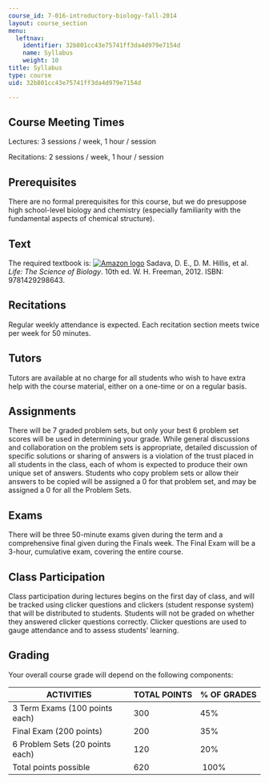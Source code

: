 ```yaml
---
course_id: 7-016-introductory-biology-fall-2014
layout: course_section
menu:
  leftnav:
    identifier: 32b801cc43e75741ff3da4d979e7154d
    name: Syllabus
    weight: 10
title: Syllabus
type: course
uid: 32b801cc43e75741ff3da4d979e7154d

---
```


Course Meeting Times
--------------------

Lectures: 3 sessions / week, 1 hour / session

Recitations: 2 sessions / week, 1 hour / session

Prerequisites
-------------

There are no formal prerequisites for this course, but we do presuppose high school-level biology and chemistry (especially familiarity with the fundamental aspects of chemical structure).

Text
----

The required textbook is: [![Amazon logo](/images/a_logo_17.gif)](http://www.amazon.com/exec/obidos/ASIN/1429298642/ref=nosim/mitopencourse-20) Sadava, D. E., D. M. Hillis, et al. _Life: The Science of Biology_. 10th ed. W. H. Freeman, 2012. ISBN: 9781429298643.

Recitations
-----------

Regular weekly attendance is expected. Each recitation section meets twice per week for 50 minutes.

Tutors
------

Tutors are available at no charge for all students who wish to have extra help with the course material, either on a one-time or on a regular basis.

Assignments
-----------

There will be 7 graded problem sets, but only your best 6 problem set scores will be used in determining your grade. While general discussions and collaboration on the problem sets is appropriate, detailed discussion of specific solutions or sharing of answers is a violation of the trust placed in all students in the class, each of whom is expected to produce their own unique set of answers. Students who copy problem sets or allow their answers to be copied will be assigned a 0 for that problem set, and may be assigned a 0 for all the Problem Sets.

Exams
-----

There will be three 50-minute exams given during the term and a comprehensive final given during the Finals week. The Final Exam will be a 3-hour, cumulative exam, covering the entire course.

Class Participation
-------------------

Class participation during lectures begins on the first day of class, and will be tracked using clicker questions and clickers (student response system) that will be distributed to students. Students will not be graded on whether they answered clicker questions correctly. Clicker questions are used to gauge attendance and to assess students’ learning.

Grading
-------

Your overall course grade will depend on the following components:

| ACTIVITIES | TOTAL POINTS | % OF GRADES |
| --- | --- | --- |
| 3 Term Exams (100 points each) | 300 | 45% |
| Final Exam (200 points) | 200 | 35% |
| 6 Problem Sets (20 points each) | 120 | 20% |
| Total points possible | 620 |  100%